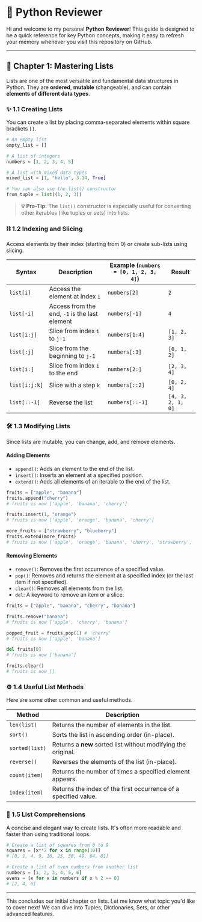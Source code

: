 # 🐍 Python Reviewer

Hi and welcome to my personal **Python Reviewer**! This guide is designed to be a quick reference for key Python concepts, making it easy to refresh your memory whenever you visit this repository on GitHub.

---

## 📖 Chapter 1: Mastering Lists

Lists are one of the most versatile and fundamental data structures in Python. They are **ordered**, **mutable** (changeable), and can contain **elements of different data types**.

### ✨ 1.1 Creating Lists

You can create a list by placing comma-separated elements within square brackets `[]`.

```python
# An empty list
empty_list = []

# A list of integers
numbers = [1, 2, 3, 4, 5]

# A list with mixed data types
mixed_list = [1, "hello", 3.14, True]

# You can also use the list() constructor
from_tuple = list((1, 2, 3))
```

> **💡 Pro-Tip:** The `list()` constructor is especially useful for converting other iterables (like tuples or sets) into lists.

### ⛓️ 1.2 Indexing and Slicing

Access elements by their index (starting from 0) or create sub-lists using slicing.

| Syntax | Description | Example (`numbers = [0, 1, 2, 3, 4]`) | Result |
| --- | --- | --- | --- |
| `list[i]` | Access the element at index `i` | `numbers[2]` | `2` |
| `list[-i]` | Access from the end, `-1` is the last element | `numbers[-1]` | `4` |
| `list[i:j]` | Slice from index `i` to `j-1` | `numbers[1:4]` | `[1, 2, 3]` |
| `list[:j]` | Slice from the beginning to `j-1` | `numbers[:3]` | `[0, 1, 2]` |
| `list[i:]` | Slice from index `i` to the end | `numbers[2:]` | `[2, 3, 4]` |
| `list[i:j:k]` | Slice with a step `k` | `numbers[::2]` | `[0, 2, 4]` |
| `list[::-1]` | Reverse the list | `numbers[::-1]` | `[4, 3, 2, 1, 0]` |

### 🛠️ 1.3 Modifying Lists

Since lists are mutable, you can change, add, and remove elements.

#### Adding Elements

- `append()`: Adds an element to the end of the list.
- `insert()`: Inserts an element at a specified position.
- `extend()`: Adds all elements of an iterable to the end of the list.

```python
fruits = ["apple", "banana"]
fruits.append("cherry")
# fruits is now ['apple', 'banana', 'cherry']

fruits.insert(1, "orange")
# fruits is now ['apple', 'orange', 'banana', 'cherry']

more_fruits = ["strawberry", "blueberry"]
fruits.extend(more_fruits)
# fruits is now ['apple', 'orange', 'banana', 'cherry', 'strawberry', 'blueberry']
```

#### Removing Elements

- `remove()`: Removes the first occurrence of a specified value.
- `pop()`: Removes and returns the element at a specified index (or the last item if not specified).
- `clear()`: Removes all elements from the list.
- `del`: A keyword to remove an item or a slice.

```python
fruits = ["apple", "banana", "cherry", "banana"]

fruits.remove("banana")
# fruits is now ['apple', 'cherry', 'banana']

popped_fruit = fruits.pop(1) # 'cherry'
# fruits is now ['apple', 'banana']

del fruits[0]
# fruits is now ['banana']

fruits.clear()
# fruits is now []
```

### ⚙️ 1.4 Useful List Methods

Here are some other common and useful methods.

| Method | Description |
| --- | --- |
| `len(list)` | Returns the number of elements in the list. |
| `sort()` | Sorts the list in ascending order (in-place). |
| `sorted(list)` | Returns a **new** sorted list without modifying the original. |
| `reverse()` | Reverses the elements of the list (in-place). |
| `count(item)` | Returns the number of times a specified element appears. |
| `index(item)` | Returns the index of the first occurrence of a specified value. |

### 🚀 1.5 List Comprehensions

A concise and elegant way to create lists. It's often more readable and faster than using traditional loops.

```python
# Create a list of squares from 0 to 9
squares = [x**2 for x in range(10)]
# [0, 1, 4, 9, 16, 25, 36, 49, 64, 81]

# Create a list of even numbers from another list
numbers = [1, 2, 3, 4, 5, 6]
evens = [x for x in numbers if x % 2 == 0]
# [2, 4, 6]
```

---

This concludes our initial chapter on lists. Let me know what topic you'd like to cover next! We can dive into Tuples, Dictionaries, Sets, or other advanced features. 
